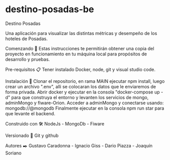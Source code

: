 # destino-posadas-be

Destino Posadas

Una aplicación para visualizar las distintas métricas y desempeño de los hoteles de Posadas.

Comenzando 🚀
Estas instrucciones te permitirán obtener una copia del proyecto en funcionamiento en tu máquina local para propósitos de desarrollo y pruebas.

Pre-requisitos 📋
Tener instalado Docker, node, git y visual studio code.

Instalación 🔧
Clonar el repositorio, en rama MAIN ejecutar npm install, luego crear un archivo
".env", alli se colocaran los datos que le enviaremos de forma privada.
Abrir docker y ejecutar en la consola "docker-compose up -d" para que construya el entorno y levanten los servicios de mongo, adminMongo y fiware-Orion.
Acceder a adminMongo y conectarse usando: mongodb://@mongodb
Finalmente ejecutar en la consola npm run star para que levante el backend.

Construido con 🛠️
NodeJs - MongoDb - Fiware

Versionado 📌
Git y github

Autores ✒️
Gustavo Caradonna - Ignacio Giss - Dario Piazza - Joaquín Soriano
